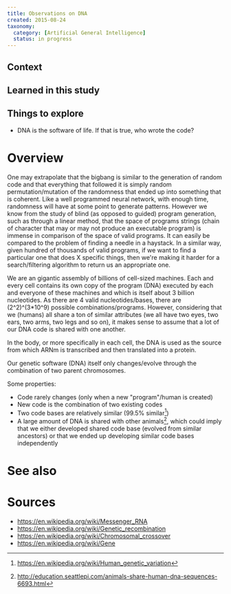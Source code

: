 ```yaml
---
title: Observations on DNA
created: 2015-08-24
taxonomy:
  category: [Artificial General Intelligence]
  status: in progress
---
```


## Context

## Learned in this study

## Things to explore
* DNA is the software of life. If that is true, who wrote the code?

# Overview
One may extrapolate that the bigbang is similar to the generation of random code and that everything that followed it is simply random permutation/mutation of the randomness that ended up into something that is coherent. Like a well programmed neural network, with enough time, randomness will have at some point to generate patterns. However we know from the study of blind (as opposed to guided) program generation, such as through a linear method, that the space of programs strings (chain of character that may or may not produce an executable program) is immense in comparison of the space of valid programs. It can easily be compared to the problem of finding a needle in a haystack. In a similar way, given hundred of thousands of valid programs, if we want to find a particular one that does X specific things, then we're making it harder for a search/filtering algorithm to return us an appropriate one.

We are an gigantic assembly of billions of cell-sized machines. Each and every cell contains its own copy of the program (DNA) executed by each and everyone of these machines and which is itself about 3 billion nucleotides. As there are 4 valid nucleotides/bases, there are (2^2)^(3*10^9) possible combinations/programs. However, considering that we (humans) all share a ton of similar attributes (we all have two eyes, two ears, two arms, two legs and so on), it makes sense to assume that a lot of our DNA code is shared with one another.

In the body, or more specifically in each cell, the DNA is used as the source from which ARNm is transcribed and then translated into a protein.

Our genetic software (DNA) itself only changes/evolve through the combination of two parent chromosomes.

Some properties:
* Code rarely changes (only when a new "program"/human is created)
* New code is the combination of two existing codes
* Two code bases are relatively similar (99.5% similar[^1])
* A large amount of DNA is shared with other animals[^2], which could imply that we either developed shared code base (evolved from similar ancestors) or that we ended up developing similar code bases independently

# See also

# Sources
[^1]: https://en.wikipedia.org/wiki/Human_genetic_variation
[^2]: http://education.seattlepi.com/animals-share-human-dna-sequences-6693.html

* https://en.wikipedia.org/wiki/Messenger_RNA
* https://en.wikipedia.org/wiki/Genetic_recombination
* https://en.wikipedia.org/wiki/Chromosomal_crossover
* https://en.wikipedia.org/wiki/Gene